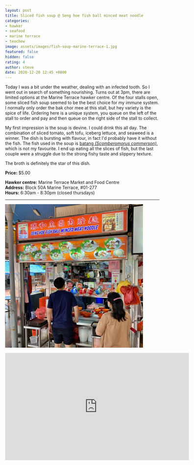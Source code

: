 ```yaml
---
layout: post
title: Sliced fish soup @ Seng hoe fish ball minced meat noodle
categories:
- hawker
- seafood
- marine terrace
- teochew
image: assets/images/fish-soup-marine-terrace-1.jpg
featured: false
hidden: false
rating: 4
author: steve
date: 2020-12-20 12:45 +0800
---
```

Today I was a bit under the weather, dealing with an infected tooth. So I went out in search of something nourishing. Turns out at 3pm, there are limited options at the Marine Terrace hawker centre. Of the four stalls open, some sliced fish soup seemed to be the best choice for my immune system. I normally only order the bak chor mee at this stall, but hey variety is the spice of life. Ordering here is a unique system, you queue on the left of the stall to order and pay and then queue on the right side of the stall to collect. 

My first impression is the soup is devine. I could drink this all day. The combination of sliced tomato, soft tofu, iceberg lettuce, and seaweed is a winner. The dish is bursting with flavour, in fact I'd probably have it without the fish. The fish used in the soup is [batang *(Scomberomorus commerson)*](https://en.wikipedia.org/wiki/Narrow-barred_Spanish_mackerel), which is not my favourite. I end up eating all the slices of fish, but the last couple were a struggle due to the strong fishy taste and slippery texture. 

The broth is definitely the star of this dish.  

**Price:** $5.00

**Hawker centre:** Marine Terrace Market and Food Centre  
**Address:** Block 50A Marine Terrace, #01-277  
**Hours:** 6:30am - 8:30pm (closed thursdays)  
***  

![Seng hoe fish ball minced meat noodle stall](/assets/images/fish-soup-marine-terrace-2.jpg "Seng hoe fish ball minced meat noodle stall")

<iframe src="https://www.google.com/maps/embed?pb=!1m18!1m12!1m3!1d3988.782240162541!2d103.91354511453848!3d1.3057713990476347!2m3!1f0!2f0!3f0!3m2!1i1024!2i768!4f13.1!3m3!1m2!1s0x31da229fc776e597%3A0xb4fba9f23d28025f!2s50A%20Marine%20Terrace%20Market!5e0!3m2!1sen!2ssg!4v1606313329702!5m2!1sen!2ssg" width="600" height="350" frameborder="0" style="border:0;" allowfullscreen="" aria-hidden="false" tabindex="0"></iframe>